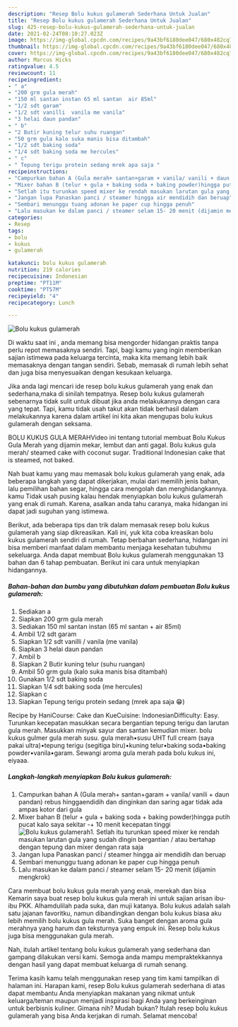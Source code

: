 ```yaml
---
description: "Resep Bolu kukus gulamerah Sederhana Untuk Jualan"
title: "Resep Bolu kukus gulamerah Sederhana Untuk Jualan"
slug: 425-resep-bolu-kukus-gulamerah-sederhana-untuk-jualan
date: 2021-02-24T08:10:27.023Z
image: https://img-global.cpcdn.com/recipes/9a43bf6180dee047/680x482cq70/bolu-kukus-gulamerah-foto-resep-utama.jpg
thumbnail: https://img-global.cpcdn.com/recipes/9a43bf6180dee047/680x482cq70/bolu-kukus-gulamerah-foto-resep-utama.jpg
cover: https://img-global.cpcdn.com/recipes/9a43bf6180dee047/680x482cq70/bolu-kukus-gulamerah-foto-resep-utama.jpg
author: Marcus Hicks
ratingvalue: 4.5
reviewcount: 11
recipeingredient:
- " a"
- "200 grm gula merah"
- "150 ml santan instan 65 ml santan  air 85ml"
- "1/2 sdt garam"
- "1/2 sdt vanilli  vanila me vanila"
- "3 helai daun pandan"
- " b"
- "2 Butir kuning telur suhu ruangan"
- "50 grm gula kalo suka manis bisa ditambah"
- "1/2 sdt baking soda"
- "1/4 sdt baking soda me hercules"
- " c"
- " Tepung terigu protein sedang mrek apa saja "
recipeinstructions:
- "Campurkan bahan A (Gula merah+ santan+garam + vanila/ vanili + daun pandan) rebus hinggaendidih dan dinginkan dan saring agar tidak ada ampas kotor dari gula"
- "Mixer bahan B (telur + gula + baking soda + baking powder)hingga putih pucat kalo saya sekitar -+ 10 menit kecepatan tinggi"
- "Setlah itu turunkan speed mixer ke rendah masukan larutan gula yang sudah dingin bergantian / atau bertahap dengan tepung dan mixer dengan rata saja"
- "Jangan lupa Panaskan panci / steamer hingga air mendidih dan beruap"
- "Sembari menunggu tuang adonan ke paper cup hingga penuh"
- "Lalu masukan ke dalam panci / steamer selam 15- 20 menit (dijamin mengkrok)"
categories:
- Resep
tags:
- bolu
- kukus
- gulamerah

katakunci: bolu kukus gulamerah 
nutrition: 219 calories
recipecuisine: Indonesian
preptime: "PT11M"
cooktime: "PT57M"
recipeyield: "4"
recipecategory: Lunch

---
```



![Bolu kukus gulamerah](https://img-global.cpcdn.com/recipes/9a43bf6180dee047/680x482cq70/bolu-kukus-gulamerah-foto-resep-utama.jpg)

Di waktu  saat ini , anda memang bisa mengorder hidangan praktis tanpa perlu repot memasaknya sendiri. Tapi, bagi kamu yang ingin memberikan sajian istimewa pada keluarga tercinta, maka kita memang lebih baik memasaknya dengan tangan sendiri. Sebab, memasak di rumah lebih sehat dan juga bisa menyesuaikan dengan kesukaan keluarga.

Jika anda lagi mencari ide resep bolu kukus gulamerah yang enak dan sederhana,maka di sinilah tempatnya. Resep bolu kukus gulamerah  sebenarnya tidak sulit untuk dibuat jika anda melakukannya dengan cara yang tepat. Tapi, kamu tidak usah takut akan tidak berhasil dalam melakukannya 
karena dalam artikel ini kita akan mengupas bolu kukus gulamerah dengan seksama.  

BOLU KUKUS GULA MERAHVideo ini tentang tutorial membuat Bolu Kukus Gula Merah yang dijamin mekar, lembut dan anti gagal. Bolu kukus gula merah/ steamed cake with coconut sugar. Traditional Indonesian cake that is steamed, not baked.

Nah buat kamu yang mau memasak bolu kukus gulamerah yang enak, ada beberapa langkah yang dapat dikerjakan, mulai dari memilih jenis bahan, lalu pemilihan bahan segar, hingga cara mengolah dan menghidangkannya. kamu Tidak usah pusing kalau hendak menyiapkan bolu kukus gulamerah yang enak di rumah. Karena, asalkan anda  tahu caranya, maka hidangan ini dapat jadi suguhan yang istimewa.

Berikut, ada beberapa tips dan trik dalam memasak resep bolu kukus gulamerah yang siap dikreasikan. Kali ini, yuk kita coba kreasikan bolu kukus gulamerah sendiri di rumah. Tetap berbahan sederhana, hidangan ini bisa memberi manfaat dalam membantu menjaga kesehatan tubuhmu sekeluarga. Anda dapat membuat Bolu kukus gulamerah menggunakan 13 bahan dan 6 tahap pembuatan. Berikut ini cara untuk menyiapkan hidangannya.

<!--inarticleads1-->

##### Bahan-bahan dan bumbu yang dibutuhkan dalam pembuatan Bolu kukus gulamerah:

1. Sediakan  a
1. Siapkan 200 grm gula merah
1. Sediakan 150 ml santan instan (65 ml santan + air 85ml)
1. Ambil 1/2 sdt garam
1. Siapkan 1/2 sdt vanilli / vanila (me vanila)
1. Siapkan 3 helai daun pandan
1. Ambil  b
1. Siapkan 2 Butir kuning telur (suhu ruangan)
1. Ambil 50 grm gula (kalo suka manis bisa ditambah)
1. Gunakan 1/2 sdt baking soda
1. Siapkan 1/4 sdt baking soda (me hercules)
1. Siapkan  c
1. Siapkan  Tepung terigu protein sedang (mrek apa saja 😁)


Recipe by HaniCourse: Cake dan KueCuisine: IndonesianDifficulty: Easy. Turunkan kecepatan masukkan secara bergantian tepung terigu dan larutan gula merah. Masukkan minyak sayur dan santan kemudian mixer. bolu kukus gulmer gula merah susu. gula merah•susu UHT full cream (saya pakai ultra)•tepung terigu (segitiga biru)•kuning telur•baking soda•baking powder•vanila•garam. Sewangi aroma gula merah pada bolu kukus ini, eiyaaa. 

<!--inarticleads2-->

##### Langkah-langkah menyiapkan Bolu kukus gulamerah:

1. Campurkan bahan A (Gula merah+ santan+garam + vanila/ vanili + daun pandan) rebus hinggaendidih dan dinginkan dan saring agar tidak ada ampas kotor dari gula
1. Mixer bahan B (telur + gula + baking soda + baking powder)hingga putih pucat kalo saya sekitar -+ 10 menit kecepatan tinggi
<img src="https://img-global.cpcdn.com/steps/16c5f1dd9ce8b20d/160x128cq70/bolu-kukus-gulamerah-langkah-memasak-2-foto.jpg" alt="Bolu kukus gulamerah">1. Setlah itu turunkan speed mixer ke rendah masukan larutan gula yang sudah dingin bergantian / atau bertahap dengan tepung dan mixer dengan rata saja
1. Jangan lupa Panaskan panci / steamer hingga air mendidih dan beruap
1. Sembari menunggu tuang adonan ke paper cup hingga penuh
1. Lalu masukan ke dalam panci / steamer selam 15- 20 menit (dijamin mengkrok)


Cara membuat bolu kukus gula merah yang enak, merekah dan bisa Kemarin saya buat resep bolu kukus gula merah ini untuk sajian arisan ibu-ibu PKK. Alhamdulilah pada suka, dan muji katanya. Bolu kukus adalah salah satu jajanan favoritku, namun dibandingkan dengan bolu kukus biasa aku lebih memilih bolu kukus gula merah. Suka banget dengan aroma gula merahnya yang harum dan teksturnya yang empuk ini. Resep bolu kukus juga bisa menggunakan gula merah. 

Nah, itulah artikel tentang  bolu kukus gulamerah  yang sederhana dan gampang dilakukan versi kami. Semoga anda mampu mempraktekkannya dengan hasil yang dapat membuat keluarga di rumah senang. 

Terima kasih kamu telah menggunakan resep yang tim kami tampilkan di halaman ini. Harapan kami, resep  Bolu kukus gulamerah sederhana di atas dapat membantu Anda menyiapkan makanan yang nikmat untuk keluarga/teman maupun menjadi inspirasi bagi Anda yang berkeinginan untuk berbisnis kuliner. Gimana nih? Mudah bukan? Itulah resep bolu kukus gulamerah yang bisa Anda kerjakan di rumah. Selamat mencoba!

